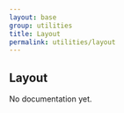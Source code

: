 ```yaml
---
layout: base
group: utilities
title: Layout
permalink: utilities/layout
---
```


## Layout

<p class="hint hint--error">No documentation yet.</p>